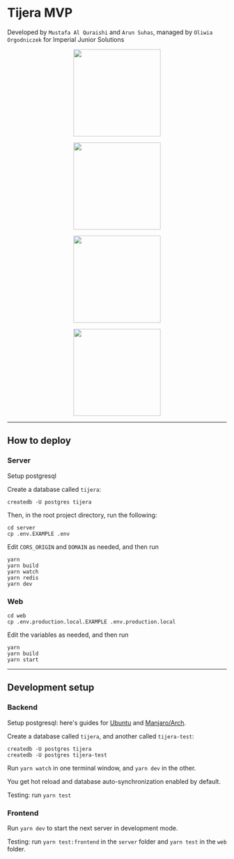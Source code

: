 # Tijera MVP

Developed by `Mustafa Al Quraishi` and `Arun Suhas`, managed by `Oliwia Orgodniczek` for Imperial Junior Solutions

<div>
<p align="center">
 <img height="200px" src="https://github.com/mus2711/tijera_dev_master/blob/main/assets/Screenshot%202022-02-20%20at%2014.52.08.png">
</p>

<p align="center">
 <img height="200px" src="https://github.com/mus2711/tijera_dev_master/blob/main/assets/Screenshot%202022-02-20%20at%2014.52.18.png">
</p>
<p align="center">
 <img height="200px" src="https://github.com/mus2711/tijera_dev_master/blob/main/assets/Screenshot%202022-02-20%20at%2014.53.19.png">
</p>
<p align="center">
 <img height="200px" src="https://github.com/mus2711/tijera_dev_master/blob/main/assets/Screenshot%202022-02-20%20at%2014.53.29.png">
</p>

---

## How to deploy

### Server

Setup postgresql

Create a database called `tijera`:

```console
createdb -U postgres tijera
```

Then, in the root project directory, run the following:

```console
cd server
cp .env.EXAMPLE .env
```

Edit `CORS_ORIGIN` and `DOMAIN` as needed, and then run

```console
yarn
yarn build
yarn watch
yarn redis
yarn dev
```

### Web

```console
cd web
cp .env.production.local.EXAMPLE .env.production.local
```

Edit the variables as needed, and then run

```console
yarn
yarn build
yarn start
```

---

## Development setup

### Backend

Setup postgresql: here's guides for [Ubuntu][2] and [Manjaro/Arch][3].

Create a database called `tijera`, and another called `tijera-test`:

```console
createdb -U postgres tijera
createdb -U postgres tijera-test
```

Run `yarn watch` in one terminal window, and `yarn dev` in the other.

You get hot reload and database auto-synchronization enabled by default.

Testing: run `yarn test`

### Frontend

Run `yarn dev` to start the next server in development mode.

Testing: run `yarn test:frontend` in the `server` folder and `yarn test` in the
`web` folder.

[1]: https://www.youtube.com/watch?v=I6ypD7qv3Z8
[2]: https://www.digitalocean.com/community/tutorials/how-to-install-and-use-postgresql-on-ubuntu-20-04
[3]: https://dev.to/tusharsadhwani/how-to-setup-postgresql-on-manjaro-linux-arch-412l
